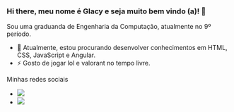 ### Hi there, meu nome é Glacy e seja muito bem vindo (a)! 👋

Sou uma graduanda de Engenharia da Computação, atualmente no 9º período.

- 🔭 Atualmente, estou procurando desenvolver conhecimentos em HTML, CSS, JavaScript e Angular.
- ⚡ Gosto de jogar lol e valorant no tempo livre.

Minhas redes sociais
- [<img src="https://img.shields.io/badge/linkedin-%230077B5.svg?&style=for-the-badge&logo=linkedin&logoColor=white" />](https://www.linkedin.com/in/glacygomes/) 
- [<img src = "https://img.shields.io/badge/instagram-%23E4405F.svg?&style=for-the-badge&logo=instagram&logoColor=white">](https://www.instagram.com/glacygomes/)
